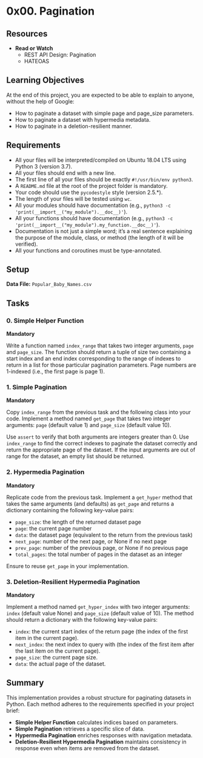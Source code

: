 # 0x00. Pagination

## Resources
- **Read or Watch**
  - REST API Design: Pagination
  - HATEOAS

## Learning Objectives
At the end of this project, you are expected to be able to explain to anyone, without the help of Google:
- How to paginate a dataset with simple page and page_size parameters.
- How to paginate a dataset with hypermedia metadata.
- How to paginate in a deletion-resilient manner.

## Requirements
- All your files will be interpreted/compiled on Ubuntu 18.04 LTS using Python 3 (version 3.7).
- All your files should end with a new line.
- The first line of all your files should be exactly `#!/usr/bin/env python3`.
- A `README.md` file at the root of the project folder is mandatory.
- Your code should use the `pycodestyle` style (version 2.5.*).
- The length of your files will be tested using `wc`.
- All your modules should have documentation (e.g., `python3 -c 'print(__import__("my_module").__doc__)'`).
- All your functions should have documentation (e.g., `python3 -c 'print(__import__("my_module").my_function.__doc__)'`).
- Documentation is not just a simple word; it’s a real sentence explaining the purpose of the module, class, or method (the length of it will be verified).
- All your functions and coroutines must be type-annotated.

## Setup
**Data File:** `Popular_Baby_Names.csv`

## Tasks

### 0. Simple Helper Function
**Mandatory**

Write a function named `index_range` that takes two integer arguments, `page` and `page_size`. The function should return a tuple of size two containing a start index and an end index corresponding to the range of indexes to return in a list for those particular pagination parameters. Page numbers are 1-indexed (i.e., the first page is page 1).

### 1. Simple Pagination
**Mandatory**

Copy `index_range` from the previous task and the following class into your code. Implement a method named `get_page` that takes two integer arguments: `page` (default value 1) and `page_size` (default value 10).

Use `assert` to verify that both arguments are integers greater than 0. Use `index_range` to find the correct indexes to paginate the dataset correctly and return the appropriate page of the dataset. If the input arguments are out of range for the dataset, an empty list should be returned.

### 2. Hypermedia Pagination
**Mandatory**

Replicate code from the previous task. Implement a `get_hyper` method that takes the same arguments (and defaults) as `get_page` and returns a dictionary containing the following key-value pairs:
- `page_size`: the length of the returned dataset page
- `page`: the current page number
- `data`: the dataset page (equivalent to the return from the previous task)
- `next_page`: number of the next page, or None if no next page
- `prev_page`: number of the previous page, or None if no previous page
- `total_pages`: the total number of pages in the dataset as an integer

Ensure to reuse `get_page` in your implementation.

### 3. Deletion-Resilient Hypermedia Pagination
**Mandatory**

Implement a method named `get_hyper_index` with two integer arguments: `index` (default value None) and `page_size` (default value of 10). The method should return a dictionary with the following key-value pairs:
- `index`: the current start index of the return page (the index of the first item in the current page).
- `next_index`: the next index to query with (the index of the first item after the last item on the current page).
- `page_size`: the current page size.
- `data`: the actual page of the dataset.

## Summary

This implementation provides a robust structure for paginating datasets in Python. Each method adheres to the requirements specified in your project brief:

- **Simple Helper Function** calculates indices based on parameters.
- **Simple Pagination** retrieves a specific slice of data.
- **Hypermedia Pagination** enriches responses with navigation metadata.
- **Deletion-Resilient Hypermedia Pagination** maintains consistency in response even when items are removed from the dataset.


